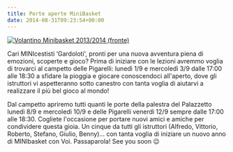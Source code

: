 ```yaml
---
title: Porte aperte MiniBasket
date: 2014-08-31T09:23:54+00:00
---
```

[![Volantino Minibasket 2013/2014 (fronte)](http://www.basketgardolo.it/wp-content/uploads/2013/10/volantino-2014-fronte-212x300.png)](http://www.basketgardolo.it/wp-content/uploads/2013/10/volantino-2014-fronte.png)

Cari MINIcestisti ‘Gardoloti', pronti per una nuova avventura piena di emozioni, scoperte e gioco? Prima di iniziare con le lezioni avremmo voglia di trovarci al campetto delle Pigarelli: lunedì 1/9 e mercoledì 3/9 dalle 17:00 alle 18:30 a sfidare la pioggia e giocare conoscendoci all'aperto, dove gli istruttori vi aspetteranno sotto canestro con tanta voglia di aiutarvi a realizzare il più bel gioco al mondo!

Dal campetto apriremo tutti quanti le porte della palestra del Palazzetto lunedì 8/9 e mercoledì 10/9 e delle Pigarelli venerdì 12/9 sempre dalle 17:00 alle 18:30. Cogliete l'occasione per portare nuovi amici e amiche per condividere questa gioia. Un cinque da tutti gli istruttori (Alfredo, Vittorio, Roberto, Stefano, Giulio, Benny)… con tanta voglia di iniziare un nuovo anno di MINIbasket con Voi. Passaparola! See you soon 😉